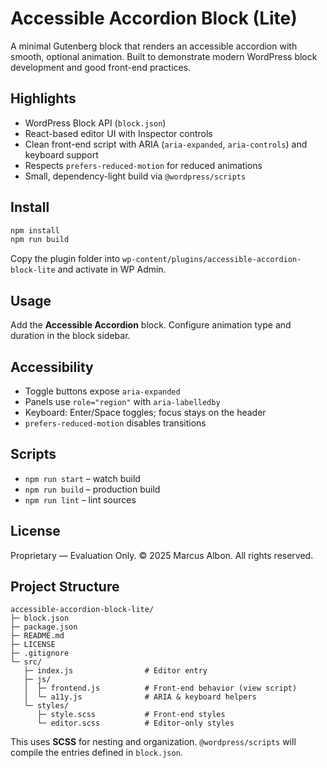 # Accessible Accordion Block (Lite)

A minimal Gutenberg block that renders an accessible accordion with smooth, optional animation.
Built to demonstrate modern WordPress block development and good front-end practices.

## Highlights
- WordPress Block API (`block.json`)
- React-based editor UI with Inspector controls
- Clean front-end script with ARIA (`aria-expanded`, `aria-controls`) and keyboard support
- Respects `prefers-reduced-motion` for reduced animations
- Small, dependency-light build via `@wordpress/scripts`

## Install
```bash
npm install
npm run build
```
Copy the plugin folder into `wp-content/plugins/accessible-accordion-block-lite` and activate in WP Admin.

## Usage
Add the **Accessible Accordion** block. Configure animation type and duration in the block sidebar.

## Accessibility
- Toggle buttons expose `aria-expanded`
- Panels use `role="region"` with `aria-labelledby`
- Keyboard: Enter/Space toggles; focus stays on the header
- `prefers-reduced-motion` disables transitions

## Scripts
- `npm run start` – watch build
- `npm run build` – production build
- `npm run lint` – lint sources

## License
Proprietary — Evaluation Only. © 2025 Marcus Albon. All rights reserved.


## Project Structure
```
accessible-accordion-block-lite/
├─ block.json
├─ package.json
├─ README.md
├─ LICENSE
├─ .gitignore
└─ src/
   ├─ index.js                # Editor entry
   ├─ js/
   │  ├─ frontend.js          # Front-end behavior (view script)
   │  └─ a11y.js              # ARIA & keyboard helpers
   └─ styles/
      ├─ style.scss           # Front-end styles
      └─ editor.scss          # Editor-only styles
```

This uses **SCSS** for nesting and organization. `@wordpress/scripts` will compile the entries defined in `block.json`.

